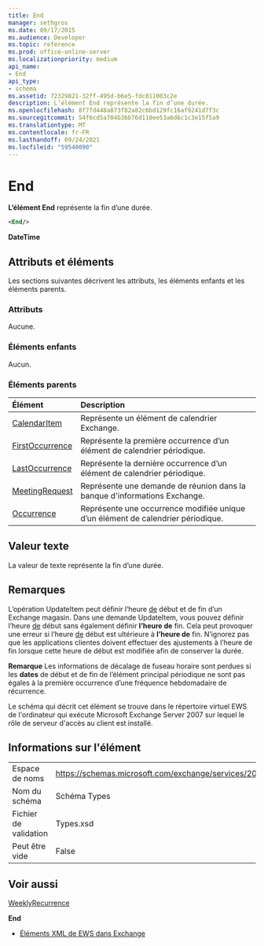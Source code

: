 ```yaml
---
title: End
manager: sethgros
ms.date: 09/17/2015
ms.audience: Developer
ms.topic: reference
ms.prod: office-online-server
ms.localizationpriority: medium
api_name:
- End
api_type:
- schema
ms.assetid: 72329821-32ff-495d-b6e5-fdc011003c2e
description: L’élément End représente la fin d’une durée.
ms.openlocfilehash: 8f7fd448a873f82a82c6bd129fc16af9241d7f3c
ms.sourcegitcommit: 54f6cd5a704b36b76d110ee53a6d6c1c3e15f5a9
ms.translationtype: MT
ms.contentlocale: fr-FR
ms.lasthandoff: 09/24/2021
ms.locfileid: "59540090"
---
```

# <a name="end"></a>End

**L’élément End** représente la fin d’une durée. 
  
```xml
<End/>
```

 **DateTime**
## <a name="attributes-and-elements"></a>Attributs et éléments

Les sections suivantes décrivent les attributs, les éléments enfants et les éléments parents.
  
### <a name="attributes"></a>Attributs

Aucune.
  
### <a name="child-elements"></a>Éléments enfants

Aucun.
  
### <a name="parent-elements"></a>Éléments parents

|**Élément**|**Description**|
|:-----|:-----|
|[CalendarItem](calendaritem.md) <br/> |Représente un élément de calendrier Exchange.  <br/> |
|[FirstOccurrence](firstoccurrence.md) <br/> |Représente la première occurrence d’un élément de calendrier périodique.  <br/> |
|[LastOccurrence](lastoccurrence.md) <br/> |Représente la dernière occurrence d’un élément de calendrier périodique.  <br/> |
|[MeetingRequest](meetingrequest.md) <br/> |Représente une demande de réunion dans la banque d'informations Exchange.  <br/> |
|[Occurrence](occurrence.md) <br/> |Représente une occurrence modifiée unique d’un élément de calendrier périodique.  <br/> |
   
## <a name="text-value"></a>Valeur texte

La valeur de texte représente la fin d’une durée.
  
## <a name="remarks"></a>Remarques

L’opération UpdateItem peut  définir l’heure [de](start.md) début et de fin d’un Exchange magasin. Dans une demande UpdateItem, vous pouvez définir l’heure [de](start.md) début sans également définir **l’heure de** fin. Cela peut provoquer une erreur si l’heure [de](start.md) début est ultérieure à **l’heure de** fin. N’ignorez pas que les  applications clientes [](start.md) doivent effectuer des ajustements à l’heure de fin lorsque cette heure de début est modifiée afin de conserver la durée. 
  
 **Remarque** Les informations de décalage de [](start.md) fuseau horaire sont perdues si les **dates** de début et de fin de l’élément principal périodique ne sont pas égales à la première occurrence d’une fréquence hebdomadaire de récurrence. 
  
Le schéma qui décrit cet élément se trouve dans le répertoire virtuel EWS de l'ordinateur qui exécute Microsoft Exchange Server 2007 sur lequel le rôle de serveur d'accès au client est installé.
  
## <a name="element-information"></a>Informations sur l'élément

|||
|:-----|:-----|
|Espace de noms  <br/> |https://schemas.microsoft.com/exchange/services/2006/types  <br/> |
|Nom du schéma  <br/> |Schéma Types  <br/> |
|Fichier de validation  <br/> |Types.xsd  <br/> |
|Peut être vide  <br/> |False  <br/> |
   
## <a name="see-also"></a>Voir aussi



[WeeklyRecurrence](weeklyrecurrence.md)
  
 **End**


- [Éléments XML de EWS dans Exchange](ews-xml-elements-in-exchange.md)

